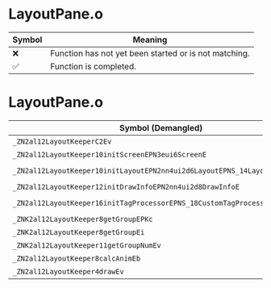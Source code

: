 # LayoutPane.o
| Symbol | Meaning 
| ------------- | ------------- 
| :x: | Function has not yet been started or is not matching. 
| :white_check_mark: | Function is completed. 


# LayoutPane.o
| Symbol (Demangled) | Symbol (Mangled) | Decompiled? |
| ------------- |  ------------- | ------------- |
| `_ZN2al12LayoutKeeperC2Ev` | `al::LayoutKeeper::LayoutKeeper(void)` | :white_check_mark: |
| `_ZN2al12LayoutKeeper10initScreenEPN3eui6ScreenE` | `al::LayoutKeeper::initScreen(eui::Screen *)` | :white_check_mark: |
| `_ZN2al12LayoutKeeper10initLayoutEPN2nn4ui2d6LayoutEPNS_14LayoutResourceE` | `al::LayoutKeeper::initLayout(nn::ui2d::Layout *,al::LayoutResource *)` | :white_check_mark: |
| `_ZN2al12LayoutKeeper12initDrawInfoEPN2nn4ui2d8DrawInfoE` | `al::LayoutKeeper::initDrawInfo(nn::ui2d::DrawInfo *)` | :white_check_mark: |
| `_ZN2al12LayoutKeeper16initTagProcessorEPNS_18CustomTagProcessorE` | `al::LayoutKeeper::initTagProcessor(al::CustomTagProcessor *)` | :white_check_mark: |
| `_ZNK2al12LayoutKeeper8getGroupEPKc` | `al::LayoutKeeper::getGroup(char const*)const` | :white_check_mark: |
| `_ZNK2al12LayoutKeeper8getGroupEi` | `al::LayoutKeeper::getGroup(int)const` | :white_check_mark: |
| `_ZNK2al12LayoutKeeper11getGroupNumEv` | `al::LayoutKeeper::getGroupNum(void)const` | :white_check_mark: |
| `_ZN2al12LayoutKeeper8calcAnimEb` | `al::LayoutKeeper::calcAnim(bool)` | :white_check_mark: |
| `_ZN2al12LayoutKeeper4drawEv` | `al::LayoutKeeper::draw(void)` | :white_check_mark: |
